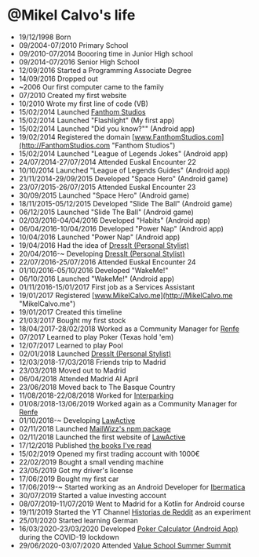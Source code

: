 @Mikel Calvo's life
===============

- 19/12/1998 Born
- 09/2004-07/2010 Primary School
- 09/2010-07/2014 Boooring time in Junior High school
- 09/2014-07/2016 Senior High School
- 12/09/2016 Started a Programming Associate Degree
- 14/09/2016 Dropped out
- ~2006 Our first computer came to the family
- 07/2010 Created my first website
- 10/2010 Wrote my first line of code (VB)
- 15/02/2014 Launched [Fanthom Studios](http://FanthomStudios.com "Fanthom Studios")
- 15/02/2014 Launched "Flashlight" (My first app)
- 15/02/2014 Launched "Did you know?"" (Android app)
- 19/02/2014 Registered the domain [www.FanthomStudios.com](http://FanthomStudios.com "Fanthom Studios")
- 15/02/2014 Launched "League of Legends Jokes" (Android app)
- 24/07/2014-27/07/2014 Attended Euskal Encounter 22
- 10/10/2014 Launched "League of Legends Guides" (Android app)
- 21/11/2014-29/09/2015 Developed "Space Hero" (Android game)
- 23/07/2015-26/07/2015 Attended Euskal Encounter 23
- 30/09/2015 Launched "Space Hero" (Android game)
- 18/11/2015-05/12/2015 Developed "Slide The Ball" (Android game)
- 06/12/2015 Launched "Slide The Ball" (Android game)
- 02/03/2016-04/04/2016 Developed "Habits" (Android app)
- 06/04/2016-10/04/2016 Developed "Power Nap" (Android app)
- 10/04/2016 Launched "Power Nap" (Android app)
- 19/04/2016 Had the idea of [DressIt (Personal Stylist)](http://getDressIt.com/ "DressIt")
- 20/04/2016-~ Developing [DressIt (Personal Stylist)](http://getDressIt.com/ "DressIt")
- 22/07/2016-25/07/2016 Attended Euskal Encounter 24
- 01/10/2016-05/10/2016 Developed "WakeMe!"
- 06/10/2016 Launched "WakeMe!" (Android app)
- 01/11/2016-15/01/2017 First job as a Services Assistant
- 19/01/2017 Registered [www.MikelCalvo.me](http://MikelCalvo.me "MikelCalvo.me")
- 19/01/2017 Created this timeline
- 21/03/2017 Bought my first stock
- 18/04/2017-28/02/2018 Worked as a Community Manager for [Renfe](http://www.renfe.com/ "Renfe")
- 07/2017 Learned to play Poker (Texas hold 'em)
- 12/07/2017 Learned to play Pool
- 02/01/2018 Launched [DressIt (Personal Stylist)](http://getDressIt.com/ "DressIt")
- 12/03/2018-17/03/2018 Friends trip to Madrid
- 23/03/2018 Moved out to Madrid
- 06/04/2018 Attended Madrid AI April
- 23/06/2018 Moved back to The Basque Country
- 11/08/2018-22/08/2018 Worked for [Interparking](http://www.interparking.es/es-ES/ "Interparking")
- 01/08/2018-13/06/2019 Worked again as a Community Manager for [Renfe](http://www.renfe.com/ "Renfe")
- 01/10/2018-~ Developing [LawActive](http://www.LawActive.es/ "LawActive")
- 02/11/2018 Launched [MailWizz's npm package](https://www.npmjs.com/package/node-mailwizz "node-mailwizz")
- 02/11/2018 Launched the first website of [LawActive](http://www.LawActive.es/ "LawActive")
- 17/12/2018 Published [the books I've read](http://www.mikelcalvo.net/books "Books I've read")
- 15/02/2019 Opened my first trading account with 1000€
- 22/02/2019 Bought a small vending machine
- 23/05/2019 Got my driver's license
- 17/06/2019 Bought my first car
- 17/06/2019-~ Started working as an Android Developer for [Ibermatica](https://ibermatica.com/ "Ibermatica")
- 30/07/2019 Started a value investing account
- 08/07/2019-11/07/2019 Went to Madrid for a Kotlin for Android course
- 19/11/2019 Started the YT Channel [Historias de Reddit](https://www.youtube.com/channel/UC-CcVrIppHTRTiAiW1FlkPQ "Historias de Reddit") as an experiment
- 25/01/2020 Started learning German
- 16/03/2020-23/03/2020 Developed [Poker Calculator (Android App)](https://play.google.com/store/apps/details?id=com.mikelcalvo.pokercalculator "Poker Calculator") during the COVID-19 lockdown
- 29/06/2020-03/07/2020 Attended [Value School Summer Summit](https://valueschool.es/summer-summit)
